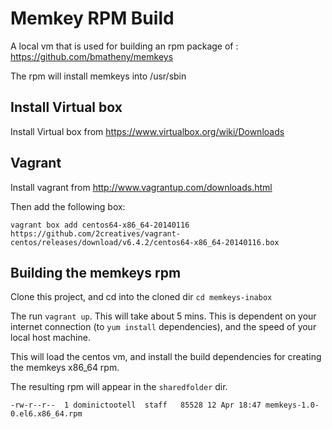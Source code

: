 # Memkey RPM Build

A local vm that is used for building an rpm package of : https://github.com/bmatheny/memkeys

The rpm will install memkeys into /usr/sbin

## Install Virtual box

Install Virtual box from https://www.virtualbox.org/wiki/Downloads
    
## Vagrant

Install vagrant from http://www.vagrantup.com/downloads.html

Then add the following box:

    vagrant box add centos64-x86_64-20140116 https://github.com/2creatives/vagrant-centos/releases/download/v6.4.2/centos64-x86_64-20140116.box

## Building the memkeys rpm

Clone this project, and cd into the cloned dir `cd memkeys-inabox`

The run `vagrant up`.  This will take about 5 mins.  This is dependent on your internet connection 
(to `yum install` dependencies), and the speed of your local host machine. 

This will load the centos vm, and install the build dependencies for creating the memkeys x86_64 rpm.

The resulting rpm will appear in the `sharedfolder` dir.

    -rw-r--r--  1 dominictootell  staff   85528 12 Apr 18:47 memkeys-1.0-0.el6.x86_64.rpm

